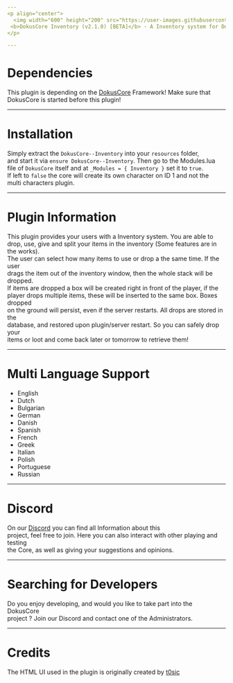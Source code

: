 ```yaml
---
<p align="center">
  <img width="600" height="200" src="https://user-images.githubusercontent.com/49053928/111937011-2e9b8080-8ac7-11eb-914a-a0d94380d611.gif"><br>
 <b>DokusCore Inventory (v2.1.0) [BETA]</b> - A Inventory system for DokusCore!.
</p>

---
```

# Dependencies
This plugin is depending on the [DokusCore](https://github.com/dokucore) Framework!
Make sure that DokusCore is started before this plugin!

---
# Installation
Simply extract the `DokusCore--Inventory` into your `resources` folder, <br>
and start it via `ensure DokusCore--Inventory`. Then go to the Modules.lua <br>
file of `DokusCore` itself and at `_Modules = { Inventory }` set it to `true`. <br>
If left to `false` the core will create its own character on ID 1 and not the <br>
multi characters plugin.

---
# Plugin Information
This plugin provides your users with a Inventory system. You are able to <br>
drop, use, give and split your items in the inventory (Some features are in the works). <br>
The user can select how many items to use or drop a the same time. If the user <br>
drags the item out of the inventory window, then the whole stack will be dropped. <br>
If items are dropped a box will be created right in front of the player, if the <br>
player drops multiple items, these will be inserted to the same box. Boxes dropped <br>
on the ground will persist, even if the server restarts. All drops are stored in the <br>
database, and restored upon plugin/server restart. So you can safely drop your <br>
items or loot and come back later or tomorrow to retrieve them! <br>

---
# Multi Language Support
  - English
  - Dutch
  - Bulgarian
  - German
  - Danish
  - Spanish
  - French
  - Greek
  - Italian
  - Polish
  - Portuguese
  - Russian

---
# Discord
On our [Discord](https://discord.io/dokuscore) you can find all Information about this<br>
project, feel free to join. Here you can also interact with other playing and testing<br>
the Core, as well as giving your suggestions and opinions.

---
# Searching for Developers
Do you enjoy developing, and would you like to take part into the DokusCore<br>
project ? Join our Discord and contact one of the Administrators.

---
# Credits
The HTML UI used in the plugin is originally created by [t0sic](https://github.com/t0sic/t0sic_inventoryui)
